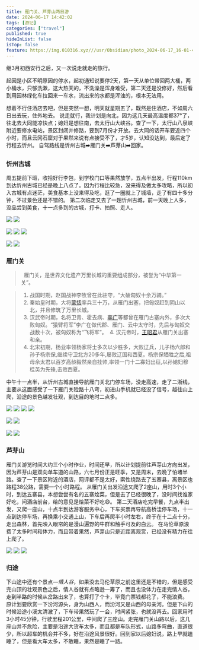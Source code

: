 ```yaml
---
title: 雁门关、芦芽山两日游
date: 2024-06-17 14:42:02
tags: [游记]
categories: ["travel"]   
published: true
hideInList: false
isTop: false
feature: https://img.010316.xyz///usr/Obsidian/photo_2024-06-17_16-01-45.jpg
---
```


继3月初西安行之后，又一次说走就走的旅行。

起因是小区不明原因的停水，起初通知说要停2天，第一天从单位带回两大桶，两小桶水，只够洗漱，这大热天的，不洗澡是浑身难受，第二天还是没修好，然后看到用园林绿化车拉回来一车水，流出来的水都是浑浊的，根本无法用。

<!--more-->

想着不行住酒店去吧，但是突然一想，明天就星期五了，既然是住酒店，不如周六日出去玩，住外地去。
说走就行，我计划是向北，因为这几天最高温度都37°了，往北去大同能凉快点；媳妇是想往南，去太行山大峡谷。查了一下，太行山八泉峡附近要修水电站，景区封闭并修路，要到7月份才开放。去大同的话开车要近四个小时，而且云冈石窟对于果然来说有点接受不了，才5岁，认知没达到，最后定了行程去忻州。
自驾路线是忻州古城➡️雁门关➡️芦芽山➡️回家。

### 忻州古城
周五提前下班，收拾好行李包，到学校门口等果然放学，五点半出发，行程110km到达忻州古城已经是晚上八点了。因为行程比较急，没来得及做太多攻略，所以初入古城有点迷茫，美食基本上没来得及吃，逛了一圈就上了城墙，走了有四十多分钟，不过景色还是不错的。
第二次临走又去了一趟忻州古城，前一天晚上人多，没品尝到美食，十一点多到的古城，打卡、拍照、走人。

![](https://img.010316.xyz///usr/Obsidian/photo_2024-06-17_11-20-19.jpg)
![](https://img.010316.xyz///usr/Obsidian/photo_2024-06-17_11-20-20.jpg)

![](https://img.010316.xyz///usr/Obsidian/photo_2024-06-17_11-39-28.jpg)
![](https://img.010316.xyz///usr/Obsidian/photo_2024-06-17_11-39-32.jpg)
![](https://img.010316.xyz///usr/Obsidian/photo_2024-06-17_11-39-35.jpg)

![](https://img.010316.xyz///usr/Obsidian/photo_2024-06-17_11-39-39.jpg)
![](https://img.010316.xyz///usr/Obsidian/photo_2024-06-17_11-39-44.jpg)

### 雁门关
>   雁门关，是世界文化遗产万里长城的重要组成部分，被誉为“中华第一关”。

> 1. 战国时期，赵国战神李牧曾在此驻守，“大破匈奴十余万骑。”
> 2. 秦始皇时期，大将[蒙恬](https://baike.baidu.com/item/%E8%92%99%E6%81%AC/37738?fromModule=lemma_inlink)率兵三十万，从雁门出塞，把匈奴赶到阴山以北，并且修筑了万里长城。
> 3. 汉武帝时期，名将卫青、霍去病、[李广](https://baike.baidu.com/item/%E6%9D%8E%E5%B9%BF/398?fromModule=lemma_inlink)等都曾在雁门古塞内外，多次大败匈奴。“猿臂将军”李广在做代郡、雁门、云中太守时，先后与匈奴交战数十次，被匈奴称为“飞将军”。
>  4. 汉元帝时，[王昭君](https://baike.baidu.com/item/%E7%8E%8B%E6%98%AD%E5%90%9B/5307?fromModule=lemma_inlink)从雁门关出塞和亲。
> 5. 北宋初期，杨业率领杨家将士多次以少胜多，大败辽兵，儿子杨六郎和孙子杨宗保,继续守卫北方20多年,屡败辽国和西夏。杨宗保牺牲之后,祖母佘太君以百岁高龄毅然亲自挂帅,率领一门十二寡妇出征,以孙媳妇穆桂英为先锋,击败西夏。

中午十一点半，从忻州古城直接导航雁门关北门停车场，没走高速，走了二淅线，主要从这面感受了一下雁门关险路十八弯，初进山手机就已经没了信号，越往山上爬，沿途的景色越发壮观，到达目的地时二点多。

![](https://img.010316.xyz///usr/Obsidian/photo_2024-06-17_11-23-11.jpg)
![](https://img.010316.xyz///usr/Obsidian/photo_2024-06-17_11-23-11%20(2).jpg)
![](https://img.010316.xyz///usr/Obsidian/photo_2024-06-17_11-23-12.jpg)
![](https://img.010316.xyz///usr/Obsidian/photo_2024-06-17_15-11-24.jpg)

![](https://img.010316.xyz///usr/Obsidian/photo_2024-06-17_11-23-14.jpg)
![](https://img.010316.xyz///usr/Obsidian/photo_2024-06-17_11-23-17.jpg)

![](https://img.010316.xyz///usr/Obsidian/photo_2024-06-17_15-13-19.jpg)
![](https://img.010316.xyz///usr/Obsidian/photo_2024-06-17_15-13-26.jpg)


### 芦芽山
雁门关游览时间大约三个小时作业，时间还早，所以计划提前往芦芽山方向出发，因为芦芽山是双向单车道的山路，六七月份正是旺季，又是周末，去晚了怕堵半路。查了一下景区附近的酒店，网评都不是太好，索性绕路去了五寨县，离景区也路程38公路，需要一个小时路程。
从雁门关出发沿途又爬了2座山，用时3个小时，到达五寨县，本想尝尝有名的五寨烩菜，但是去了已经很晚了，没时间找谁家好吃，问酒店前台，给的意见是烩菜不好吃😄。
第二天酒店吃完早餐，九点半出发，又爬一座山，十点半到达游客服务中心，下车买票再导航高桥洼停车场，十一点到达停车场，再换乘小交通上山，下车后再爬半小时左右，终于在十二点十分，走出森林，首先映入眼帘的是漫山遍野的牛群和触手可及的白云。
在马伦草原浪费了太多时间和体力，而且带着果然，芦芽山只是近距离观赏，已经没有精力在往上爬了。

![](https://img.010316.xyz///usr/Obsidian/photo_2024-06-17_16-00-55.jpg)
![](https://img.010316.xyz///usr/Obsidian/photo_2024-06-17_16-01-37.jpg)
![](https://img.010316.xyz///usr/Obsidian/photo_2024-06-17_16-01-45.jpg)

### 归途
下山途中还有个景点—*情人谷*，如果没去马伦草原之前这里还是不错的，但是感受完山顶的壮观景色之后，情人谷就有点略逊一筹了，而且也没体力在走完情人谷，走到半路的时候从岔路出来了，也算打了个卡，毕竟门票钱都花了，不能浪费。
原计划要欣赏一下汾河源头，身为山西人，而汾河又是山西的母亲河。但是下山的时候沿途小溪太清澈了，下车带果然玩了一会，时间紧张，也就没再去。回家用时3小时45分钟，行驶里程201公里，中间爬了三座山。走完雁门关山路以后，这几座山并不危险，主要是沿途大货车太多，而且都是车队形式，山路多弯曲，直道很少，所以超车的机会并不多，好在沿途风景很好。回到家以后媳妇说，路上早就瞌睡了，但是看大车太多，不敢睡，果然是睡了一路。